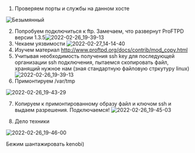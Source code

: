 1. Проверяем порты и службы на данном хосте 

![Безымянный](https://user-images.githubusercontent.com/91682600/155879995-f70bbf73-4a6d-4d8d-9d1e-5edd01aa5992.png)

2. Попробуем подключиться к ftp. Замечаем, что развернут ProFTPD версии 1.3.5![2022-02-26_19-39-13](https://user-images.githubusercontent.com/91682600/155880064-5abaad88-eee1-4573-90f0-821d1c42b26a.png)
3. Чекаем уязвимости ![2022-02-27_14-14-40](https://user-images.githubusercontent.com/91682600/155880230-aa01263d-3c22-4df0-bb81-3dd22f7d181b.png)
4. Изучем материал http://www.proftpd.org/docs/contrib/mod_copy.html
5. Учитывая необходимость получения ssh key для последующей организации ssh подключения, пытаемся скопировать файл, хранящий нужное нам (зная стандартную файловую стркутуру linux)![2022-02-26_19-39-13](https://user-images.githubusercontent.com/91682600/155880326-64d19698-dba4-4704-9fbd-4d1e7606e368.png)
6. Примонтируем  /var/tmp 

![2022-02-26_19-43-29](https://user-images.githubusercontent.com/91682600/155880459-365a6db1-773c-4ba0-a7ba-8f97e7237b21.png)

7. Копируем к примонтированному образу файл и ключом ssh и выдаем разрешения. Подключаемся! 
![2022-02-26_19-45-03](https://user-images.githubusercontent.com/91682600/155880491-99e54d81-de57-4b0f-9d8a-4ffb7fc53d95.png)

9. Дело техники 

![2022-02-26_19-46-00](https://user-images.githubusercontent.com/91682600/155880498-78530d4f-5456-4798-8226-8ec9c9cba09d.png)

Бежим шантажировать kenobi)
